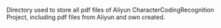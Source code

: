 Directory used to store all pdf files of Aliyun CharacterCodingRecognition Project, including pdf files from Aliyun and own created.
